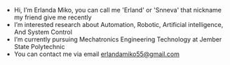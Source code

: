 - Hi, I’m Erlanda Miko, you can call me 'Erland' or 'Snneva' that nickname my friend give me recently
- I’m interested research about Automation, Robotic, Artificial intelligence, And System Control
- I’m currently pursuing Mechatronics Engineering Technology at Jember State Polytechnic
- You can contact me via email erlandamiko55@gmail.com

<!---
Snneva/Snneva is a ✨ special ✨ repository because its `README.md` (this file) appears on your GitHub profile.
You can click the Preview link to take a look at your changes.
--->
